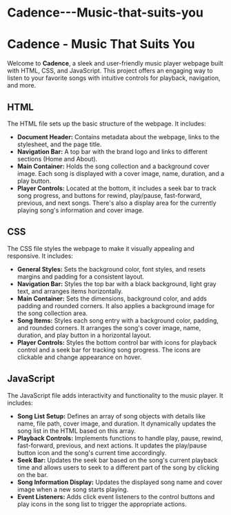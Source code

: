 # Cadence---Music-that-suits-you


# Cadence - Music That Suits You

Welcome to **Cadence**, a sleek and user-friendly music player webpage built with HTML, CSS, and JavaScript. This project offers an engaging way to listen to your favorite songs with intuitive controls for playback, navigation, and more.

## HTML
The HTML file sets up the basic structure of the webpage. It includes:

- **Document Header:** Contains metadata about the webpage, links to the stylesheet, and the page title.
- **Navigation Bar:** A top bar with the brand logo and links to different sections (Home and About).
- **Main Container:** Holds the song collection and a background cover image. Each song is displayed with a cover image, name, duration, and a play button.
- **Player Controls:** Located at the bottom, it includes a seek bar to track song progress, and buttons for rewind, play/pause, fast-forward, previous, and next songs. There's also a display area for the currently playing song's information and cover image.

## CSS
The CSS file styles the webpage to make it visually appealing and responsive. It includes:

- **General Styles:** Sets the background color, font styles, and resets margins and padding for a consistent layout.
- **Navigation Bar:** Styles the top bar with a black background, light gray text, and arranges items horizontally.
- **Main Container:** Sets the dimensions, background color, and adds padding and rounded corners. It also applies a background image for the song collection area.
- **Song Items:** Styles each song entry with a background color, padding, and rounded corners. It arranges the song's cover image, name, duration, and play button in a horizontal layout.
- **Player Controls:** Styles the bottom control bar with icons for playback control and a seek bar for tracking song progress. The icons are clickable and change appearance on hover.

## JavaScript
The JavaScript file adds interactivity and functionality to the music player. It includes:

- **Song List Setup:** Defines an array of song objects with details like name, file path, cover image, and duration. It dynamically updates the song list in the HTML based on this array.
- **Playback Controls:** Implements functions to handle play, pause, rewind, fast-forward, previous, and next actions. It updates the play/pause button icon and the song's current time accordingly.
- **Seek Bar:** Updates the seek bar based on the song's current playback time and allows users to seek to a different part of the song by clicking on the bar.
- **Song Information Display:** Updates the displayed song name and cover image when a new song starts playing.
- **Event Listeners:** Adds click event listeners to the control buttons and play icons in the song list to trigger the appropriate actions.
